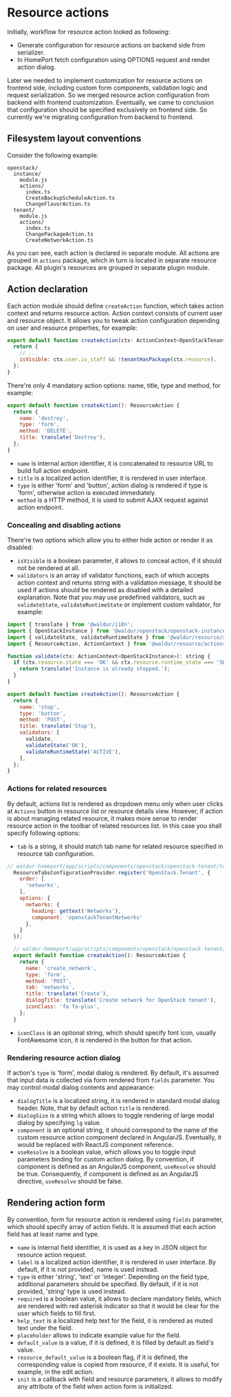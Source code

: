 # Resource actions

Initially, workflow for resource action looked as following:
* Generate configuration for resource actions on backend side from serializer.
* In HomePort fetch configuration using OPTIONS request and render action dialog.

Later we needed to implement customization for resource actions on frontend side, including custom form components, validation logic and request serialization. So we merged resource action configuration from backend with frontend customization. Eventually, we came to conclusion that configuration should be specified exclusively on frontend side. So currently we're migrating configuration from backend to frontend.

## Filesystem layout conventions

Consider the following example:

```
openstack/
  instance/
    module.js
    actions/
      index.ts
      CreateBackupScheduleAction.ts
      ChangeFlavorAction.ts
  tenant/
    module.js
    actions/
      index.ts
      ChangePackageAction.ts
      CreateNetworkAction.ts
```

As you can see, each action is declared in separate module. All actions are grouped in `actions` package, which in turn is located in separate resource package. All plugin's resources are grouped in separate plugin module.

## Action declaration

Each action module should define `createAction` function, which takes action context and returns resource action. Action context consists of current user and resource object. It allows you to tweak action configuration depending on user and resource properties, for example:

```javascript
export default function createAction(ctx: ActionContext<OpenStackTenant>): ResourceAction {
  return {
    // ...
    isVisible: ctx.user.is_staff && !tenantHasPackage(ctx.resource),
  };
}
```

There're only 4 mandatory action options: name, title, type and method, for example:

```javascript
export default function createAction(): ResourceAction {
  return {
    name: 'destroy',
    type: 'form',
    method: 'DELETE',
    title: translate('Destroy'),
  };
}
```

* `name` is internal action identifier, it is concatenated to resource URL to build full action endpoint.
* `title` is a localized action identifier, it is rendered in user interface.
* `type` is either 'form' and 'button', action dialog is rendered if type is 'form', otherwise action is executed immediately.
* `method` is a HTTP method, it is used to submit AJAX request against action endpoint.

### Concealing and disabling actions

There're two options which allow you to either hide action or render it as disabled:

* `isVisible` is a boolean parameter, it allows to conceal action, if it should not be rendered at all.
* `validators` is an array of validator functions, each of which accepts action context and returns string with a validation message, it should be used if actions should be rendered as disabled with a detailed explanation. Note that you may use predefined validators, such as `validateState`, `validateRuntimeState` or implement custom validator, for example:

```javascript
import { translate } from '@waldur/i18n';
import { OpenStackInstance } from '@waldur/openstack/openstack-instance/types';
import { validateState, validateRuntimeState } from '@waldur/resource/actions/base';
import { ResourceAction, ActionContext } from '@waldur/resource/actions/types';

function validate(ctx: ActionContext<OpenStackInstance>): string {
  if (ctx.resource.state === 'OK' && ctx.resource.runtime_state === 'SHUTOFF') {
    return translate('Instance is already stopped.');
  }
}

export default function createAction(): ResourceAction {
  return {
    name: 'stop',
    type: 'button',
    method: 'POST',
    title: translate('Stop'),
    validators: [
      validate,
      validateState('OK'),
      validateRuntimeState('ACTIVE'),
    ],
  };
}
```

### Actions for related resources

By default, actions list is rendered as dropdown menu only when user clicks at `Actions` button in resource list or resource details view. However, if action is about managing related resource, it makes more sense to render resource action in the toolbar of related resources list. In this case you shall specify following options:

* `tab` is a string, it should match tab name for related resource specified in resource tab configuration.

```javascript
// waldur-homeport/app/scripts/components/openstack/openstack-tenant/tabs.js
  ResourceTabsConfigurationProvider.register('OpenStack.Tenant', {
    order: [
      'networks',
    ],
    options: {
      networks: {
        heading: gettext('Networks'),
        component: 'openstackTenantNetworks'
      },
    }
  });

  // waldur-homeport/app/scripts/components/openstack/openstack-tenant/actions/CreateNetworkAction.ts
  export default function createAction(): ResourceAction {
    return {
      name: 'create_network',
      type: 'form',
      method: 'POST',
      tab: 'networks',
      title: translate('Create'),
      dialogTitle: translate('Create network for OpenStack tenant'),
      iconClass: 'fa fa-plus',
    };
  }
```
* `iconClass` is an optional string, which should specify font icon, usually FontAwesome icon, it is rendered in the button for that action.

### Rendering resource action dialog

If action's `type` is 'form', modal dialog is rendered. By default, it's assumed that input data is collected via form rendered from `fields` parameter. You may control modal dialog contents and appearance:

* `dialogTitle` is a localized string, it is rendered in standard modal dialog header. Note, that by default action `title` is rendered.
* `dialogSize` is a string which allows to toggle rendering of large modal dialog by specifying `lg` value.
* `component` is an optional string, it should correspond to the name of the custom resource action component declared in AngularJS. Eventually, it would be replaced with ReactJS component reference.
* `useResolve` is a boolean value, which allows you to toggle input parameters binding for custom action dialog. By convention, if component is defined as an AngularJS component, `useResolve` should be true. Consequently, if component is defined as an AngularJS directive, `useResolve` should be false.

## Rendering action form

By convention, form for resource action is rendered using `fields` parameter, which should specify array of action fields. It is assumed that each action field has at least name and type. 

* `name` is internal field identifier, it is used as a key in JSON object for resource action request.
* `label` is a localized action identifier, it is rendered in user interface. By default, if it is not provided, name is used instead.
* `type` is either 'string', 'text' or 'integer'. Depending on the field type, additional parameters should be specified. By default, if it is not provided, 'string' type is used instead.
* `required` is a boolean value, it allows to declare mandatory fields, which are rendered with red asterisk indicator so that it would be clear for the user which fields to fill first.
* `help_text` is a localized help text for the field, it is rendered as muted text under the field.
* `placeholder` allows to indicate example value for the field.
* `default_value` is a value, if it is defined, it is filled by default as field's value.
* `resource_default_value` is a boolean flag, if it is defined, the corresponding value is copied from resource, if it exists. It is useful, for example, in the edit action.
* `init` is a callback with field and resource parameters, it allows to modify any attribute of the field when action form is initialized.
